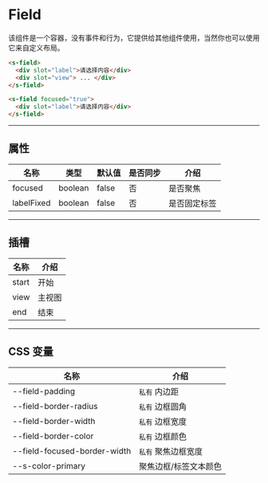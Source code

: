 # Field

该组件是一个容器，没有事件和行为，它提供给其他组件使用，当然你也可以使用它来自定义布局。

```html preview
<s-field>
  <div slot="label">请选择内容</div>
  <div slot="view"> ... </div>
</s-field>

<s-field focused="true">
  <div slot="label">请选择内容</div>
</s-field>
```

---

## 属性

| 名称       | 类型     | 默认值 | 是否同步 | 介绍        |
| ---------- | ------- | ------ | ------- | ----------- |
| focused    | boolean | false  | 否      | 是否聚焦     |
| labelFixed | boolean | false  | 否      | 是否固定标签 |

---

## 插槽

| 名称  | 介绍    |
| ----- | ------ |
| start | 开始   |
| view  | 主视图 |
| end   | 结束   |

---

## CSS 变量

| 名称                         | 介绍                 |
| ---------------------------- | ------------------- |
| --field-padding              | `私有` 内边距        |
| --field-border-radius        | `私有` 边框圆角      |
| --field-border-width         | `私有` 边框宽度      |
| --field-border-color         | `私有` 边框颜色      |
| --field-focused-border-width | `私有` 聚焦边框宽度   |
| --s-color-primary            | 聚焦边框/标签文本颜色 |